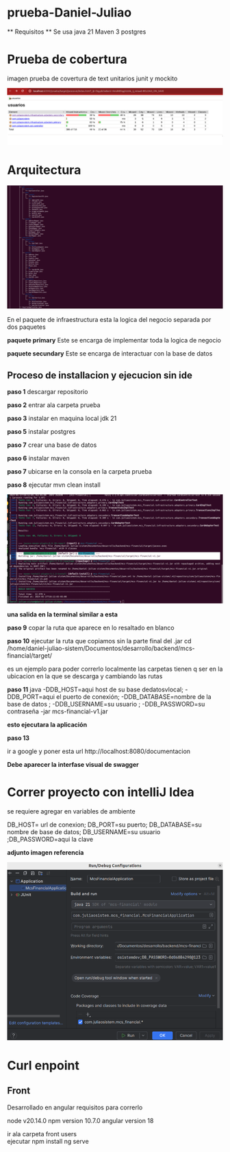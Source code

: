 # prueba-Daniel-Juliao
** Requisitos **
Se usa java 21
Maven 3
postgres

# Prueba de cobertura

imagen prueba de covertura de text unitarios junit y mockito 

![Texto alternativo](https://github.com/Farius-red/prueba-users/blob/master/imgDocumentacion/jacoco.png)

# Arquitectura 


![Texto alternativo](https://github.com/Farius-red/prueba-users/blob/master/imgDocumentacion/arquitectura.png)

En el paquete de infraestructura  esta la logica del negocio separada por dos paquetes

**paquete primary**
Este se encarga de implementar toda la logica de negocio

**paquete secundary**
Este se encarga de interactuar con la base de datos


## Proceso de installacion y ejecucion sin ide

**paso 1**  descargar repositorio

**paso 2** entrar ala carpeta prueba

**paso 3**  instalar en maquina local jdk 21

**paso 5**   instalar postgres

**paso 7** crear una  base de datos



**paso 6** instalar maven

**paso 7**  ubicarse en la consola en la carpeta prueba

**paso 8**  ejecutar mvn clean  install 



![Texto alternativo](https://github.com/Farius-red/mcs-financial/blob/master/imgDocumentacion/creaciondeJar.png)

**una salida en la terminal  similar a esta**


**paso  9**  copar la ruta que aparece en lo resaltado en blanco

**paso 10**  ejecutar  la ruta que copiamos sin la parte final del .jar
cd  /home/daniel-juliao-sistem/Documentos/desarrollo/backend/mcs-financial/target/

es un ejemplo para poder correrlo localmente las carpetas tienen q ser en la ubicacion en la que se descarga y cambiando las rutas 




**paso 11**
java
-DDB_HOST=aqui host de su base dedatosvlocal;
-DDB_PORT=aqui el puerto de conexión;
-DDB_DATABASE=nombre de la base de datos ;
-DDB_USERNAME=su usuario ;
-DDB_PASSWORD=su contraseña  -jar mcs-financial-v1.jar

**esto ejecutara la aplicación**





**paso 13** 


ir a google y poner esta url
http://localhost:8080/documentacion

**Debe aparecer la interfase visual  de swagger**


# Correr proyecto con intelliJ Idea

se requiere agregar en variables de ambiente

DB_HOST= url de conexion;
DB_PORT=su puerto;
DB_DATABASE=su nombre de base de datos;
DB_USERNAME=su usuario ;DB_PASSWORD=aqui la clave

**adjunto imagen  referencia**

![Texto alternativo](https://github.com/Farius-red/mcs-financial/blob/master/imgDocumentacion/intelliJ.png)

# Curl enpoint 
 


## Front

Desarrollado en angular requisitos para correrlo 

node  v20.14.0
npm version  10.7.0 
angular version  18

ir ala carpeta front users  
ejecutar npm install 
ng serve 

